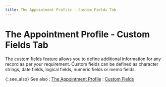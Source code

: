 ```yaml
---
title: The Appointment Profile - Custom Fields Tab
---
```


# The Appointment Profile - Custom Fields Tab


The custom fields feature allows you to define additional information  for any record as per your requirement. Custom fields can be defined as  character strings, date fields, logical fields, numeric fields or memo  fields.


{:.see_also}
See also
: [The  Appointment Profile]({{site.cm_baseurl}}/appointments/create-an-appointment/the-appointment-profile/the_appointment_profile_steps.html)
: [Custom  Fields]({{site.sc_chm}}/options/miscellaneous-set-up/custom-fields/custom_fields_setupco.html)
